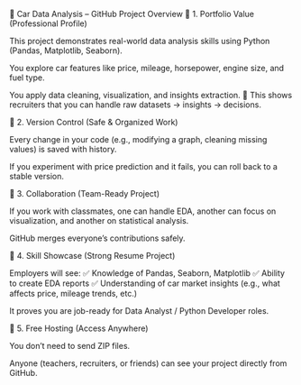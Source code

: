 🚗 Car Data Analysis – GitHub Project Overview
🔹 1. Portfolio Value (Professional Profile)

This project demonstrates real-world data analysis skills using Python (Pandas, Matplotlib, Seaborn).

You explore car features like price, mileage, horsepower, engine size, and fuel type.

You apply data cleaning, visualization, and insights extraction.
📌 This shows recruiters that you can handle raw datasets → insights → decisions.

🔹 2. Version Control (Safe & Organized Work)

Every change in your code (e.g., modifying a graph, cleaning missing values) is saved with history.

If you experiment with price prediction and it fails, you can roll back to a stable version.

🔹 3. Collaboration (Team-Ready Project)

If you work with classmates, one can handle EDA, another can focus on visualization, and another on statistical analysis.

GitHub merges everyone’s contributions safely.

🔹 4. Skill Showcase (Strong Resume Project)

Employers will see:
✅ Knowledge of Pandas, Seaborn, Matplotlib
✅ Ability to create EDA reports
✅ Understanding of car market insights (e.g., what affects price, mileage trends, etc.)

It proves you are job-ready for Data Analyst / Python Developer roles.

🔹 5. Free Hosting (Access Anywhere)

You don’t need to send ZIP files.

Anyone (teachers, recruiters, or friends) can see your project directly from GitHub.
